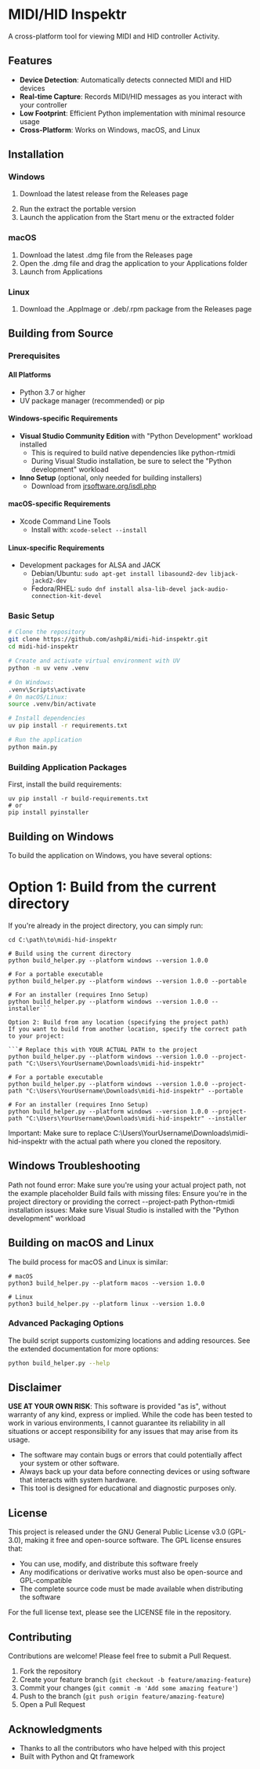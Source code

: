 # MIDI/HID Inspektr

A cross-platform tool for viewing MIDI and HID controller Activity.

## Features

- **Device Detection**: Automatically detects connected MIDI and HID devices
- **Real-time Capture**: Records MIDI/HID messages as you interact with your controller
- **Low Footprint**: Efficient Python implementation with minimal resource usage
- **Cross-Platform**: Works on Windows, macOS, and Linux

## Installation

### Windows

1. Download the latest release from the Releases page
<!-- 2. Run the installer or extract the portable version -->
2. Run the extract the portable version
3. Launch the application from the Start menu or the extracted folder

### macOS

1. Download the latest .dmg file from the Releases page
2. Open the .dmg file and drag the application to your Applications folder
3. Launch from Applications

### Linux

1. Download the .AppImage or .deb/.rpm package from the Releases page
<!-- 2. For .AppImage: Make executable with `chmod +x MIDIDocTool.AppImage` and run it
3. For .deb: Install with `sudo dpkg -i midi-doc-tool.deb`
4. For .rpm: Install with `sudo rpm -i midi-doc-tool.rpm` -->

## Building from Source

### Prerequisites

#### All Platforms
- Python 3.7 or higher
- UV package manager (recommended) or pip

#### Windows-specific Requirements
- **Visual Studio Community Edition** with "Python Development" workload installed
  - This is required to build native dependencies like python-rtmidi
  - During Visual Studio installation, be sure to select the "Python development" workload
- **Inno Setup** (optional, only needed for building installers)
  - Download from [jrsoftware.org/isdl.php](https://jrsoftware.org/isdl.php)

#### macOS-specific Requirements
- Xcode Command Line Tools
  - Install with: `xcode-select --install`

#### Linux-specific Requirements
- Development packages for ALSA and JACK
  - Debian/Ubuntu: `sudo apt-get install libasound2-dev libjack-jackd2-dev`
  - Fedora/RHEL: `sudo dnf install alsa-lib-devel jack-audio-connection-kit-devel`

### Basic Setup

```bash
# Clone the repository
git clone https://github.com/ashp8i/midi-hid-inspektr.git
cd midi-hid-inspektr

# Create and activate virtual environment with UV
python -m uv venv .venv

# On Windows:
.venv\Scripts\activate
# On macOS/Linux:
source .venv/bin/activate

# Install dependencies
uv pip install -r requirements.txt

# Run the application
python main.py
```

### Building Application Packages

First, install the build requirements:

```
uv pip install -r build-requirements.txt
# or
pip install pyinstaller
```

## Building on Windows
To build the application on Windows, you have several options:

# Option 1: Build from the current directory
If you're already in the project directory, you can simply run:

```# Navigate to the project directory first
cd C:\path\to\midi-hid-inspektr

# Build using the current directory
python build_helper.py --platform windows --version 1.0.0 

# For a portable executable
python build_helper.py --platform windows --version 1.0.0 --portable

# For an installer (requires Inno Setup)
python build_helper.py --platform windows --version 1.0.0 --installer```

Option 2: Build from any location (specifying the project path)
If you want to build from another location, specify the correct path to your project:

```# Replace this with YOUR ACTUAL PATH to the project
python build_helper.py --platform windows --version 1.0.0 --project-path "C:\Users\YourUsername\Downloads\midi-hid-inspektr"

# For a portable executable 
python build_helper.py --platform windows --version 1.0.0 --project-path "C:\Users\YourUsername\Downloads\midi-hid-inspektr" --portable

# For an installer (requires Inno Setup)
python build_helper.py --platform windows --version 1.0.0 --project-path "C:\Users\YourUsername\Downloads\midi-hid-inspektr" --installer
```
Important: Make sure to replace C:\Users\YourUsername\Downloads\midi-hid-inspektr with the actual path where you cloned the repository.

## Windows Troubleshooting
Path not found error: Make sure you're using your actual project path, not the example placeholder
Build fails with missing files: Ensure you're in the project directory or providing the correct --project-path
Python-rtmidi installation issues: Make sure Visual Studio is installed with the "Python development" workload

## Building on macOS and Linux
The build process for macOS and Linux is similar:

```
# macOS
python3 build_helper.py --platform macos --version 1.0.0

# Linux
python3 build_helper.py --platform linux --version 1.0.0
```

### Advanced Packaging Options

The build script supports customizing locations and adding resources. See the extended documentation for more options:

```bash
python build_helper.py --help
```

## Disclaimer

**USE AT YOUR OWN RISK**: This software is provided "as is", without warranty of any kind, express or implied. While the code has been tested to work in various environments, I cannot guarantee its reliability in all situations or accept responsibility for any issues that may arise from its usage.

- The software may contain bugs or errors that could potentially affect your system or other software.
- Always back up your data before connecting devices or using software that interacts with system hardware.
- This tool is designed for educational and diagnostic purposes only.

## License

This project is released under the GNU General Public License v3.0 (GPL-3.0), making it free and open-source software. The GPL license ensures that:

- You can use, modify, and distribute this software freely
- Any modifications or derivative works must also be open-source and GPL-compatible
- The complete source code must be made available when distributing the software

For the full license text, please see the LICENSE file in the repository.

## Contributing

Contributions are welcome! Please feel free to submit a Pull Request.

1. Fork the repository
2. Create your feature branch (`git checkout -b feature/amazing-feature`)
3. Commit your changes (`git commit -m 'Add some amazing feature'`)
4. Push to the branch (`git push origin feature/amazing-feature`)
5. Open a Pull Request

## Acknowledgments

- Thanks to all the contributors who have helped with this project
- Built with Python and Qt framework
